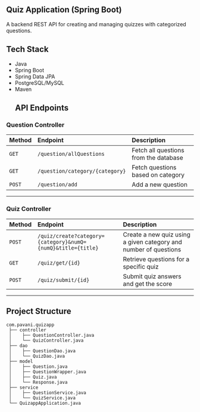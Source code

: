 ##  Quiz Application (Spring Boot)

A backend REST API for creating and managing quizzes with categorized questions.

##  Tech Stack
- Java
- Spring Boot
- Spring Data JPA
- PostgreSQL/MySQL
- Maven
  ##  API Endpoints

###  Question Controller
| Method | Endpoint | Description |
|:-------|:----------|:-------------|
| `GET`  | `/question/allQuestions` | Fetch all questions from the database |
| `GET`  | `/question/category/{category}` | Fetch questions based on category |
| `POST` | `/question/add` | Add a new question |

---

###  Quiz Controller
| Method | Endpoint | Description |
|:-------|:----------|:-------------|
| `POST` | `/quiz/create?category={category}&numQ={numQ}&title={title}` | Create a new quiz using a given category and number of questions |
| `GET`  | `/quiz/get/{id}` | Retrieve questions for a specific quiz |
| `POST` | `/quiz/submit/{id}` | Submit quiz answers and get the score |

---



##  Project Structure
```plaintext
com.pavani.quizapp
 ├── controller
 │    ├── QuestionController.java
 │    └── QuizController.java
 ├── dao
 │    ├── QuestionDao.java
 │    └── QuizDao.java
 ├── model
 │    ├── Question.java
 │    ├── QuestionWrapper.java
 │    ├── Quiz.java
 │    └── Response.java
 ├── service
 │    ├── QuestionService.java
 │    └── QuizService.java
 └── QuizappApplication.java
